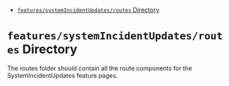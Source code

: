 <!-- START doctoc generated TOC please keep comment here to allow auto update -->
<!-- DON'T EDIT THIS SECTION, INSTEAD RE-RUN doctoc TO UPDATE -->

- [`features/systemIncidentUpdates/routes` Directory](#featuressystemincidentupdatesroutes-directory)

<!-- END doctoc generated TOC please keep comment here to allow auto update -->

# `features/systemIncidentUpdates/routes` Directory

The routes folder should contain all the route components for the SystemIncidentUpdates feature pages.
